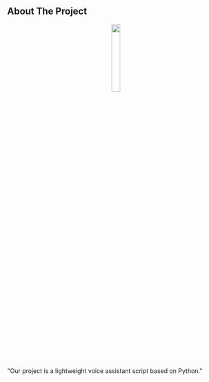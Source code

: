 ## About The Project

<p align="center">
<img src="https://github.com/salimizel/Voice-Assistance/blob/master/Happy.gif" width="20%">
</p>

"Our project is a lightweight voice assistant script based on Python."
</p>
